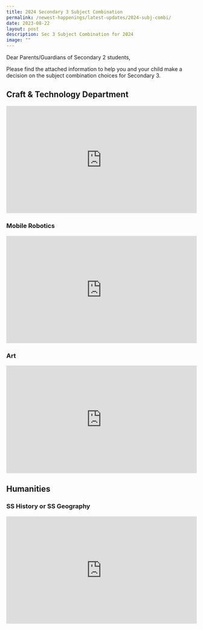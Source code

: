 ```yaml
---
title: 2024 Secondary 3 Subject Combination
permalink: /newest-happenings/latest-updates/2024-subj-combi/
date: 2023-08-22
layout: post
description: Sec 3 Subject Combination for 2024
image: ""
---
```

Dear Parents/Guardians of Secondary 2 students,

Please find the attached information to help you and your child make a decision on the subject combination choices for Secondary 3. 

## Craft &amp; Technology Department

<div style="position:relative;width:100%;padding-bottom: 56.25%;height: 0; overflow: hidden;"><iframe allowfullscreen="" allow="accelerometer; autoplay; clipboard-write; encrypted-media; gyroscope; picture-in-picture" frameborder="0" title="C&amp;T Subject Allocation Briefing" src="https://www.youtube.com/embed/a_NFm_lWIos?si=o4C2iQ2rIxGRaYjR" style="position: absolute; top: 0; left: 0; width: 100%; height: 100%;"></iframe></div>

### Mobile Robotics
<div style="position:relative;width:100%;padding-bottom: 56.25%;height: 0; overflow: hidden;"><iframe allowfullscreen="" allow="accelerometer; autoplay; clipboard-write; encrypted-media; gyroscope; picture-in-picture" frameborder="0" title="Mobile Robotic 2023" src="https://www.youtube.com/embed/AfBaeGBKOfA?si=Rco1i62ULKunOvFi" style="position: absolute; top: 0; left: 0; width: 100%; height: 100%;"></iframe></div>

### Art
<div style="position:relative;width:100%;padding-bottom: 56.25%;height: 0; overflow: hidden;"><iframe allowfullscreen="" allow="accelerometer; autoplay; clipboard-write; encrypted-media; gyroscope; picture-in-picture" frameborder="0" title="Art 2023" src="https://www.youtube.com/embed/vaumPHusx_c?si=HNfNIThaDAewnvL_" style="position: absolute; top: 0; left: 0; width: 100%; height: 100%;"></iframe></div>


## Humanities
### SS History or SS Geography
<div style="position:relative;width:100%;padding-bottom: 56.25%;height: 0; overflow: hidden;"><iframe src="https://docs.google.com/presentation/d/e/2PACX-1vSel8DqmBFKlas-IYRqoOsA2npw9tb_kyz23xQkPMiKWgUnfyLXVsNjpfAVAjK-7OiIluWnR7B3CbH1/embed?start=false&amp;loop=false&amp;delayms=3000" frameborder="0" style="position: absolute; top: 0; left: 0; width: 100%; height: 100%;" allowfullscreen="true"></iframe></div>